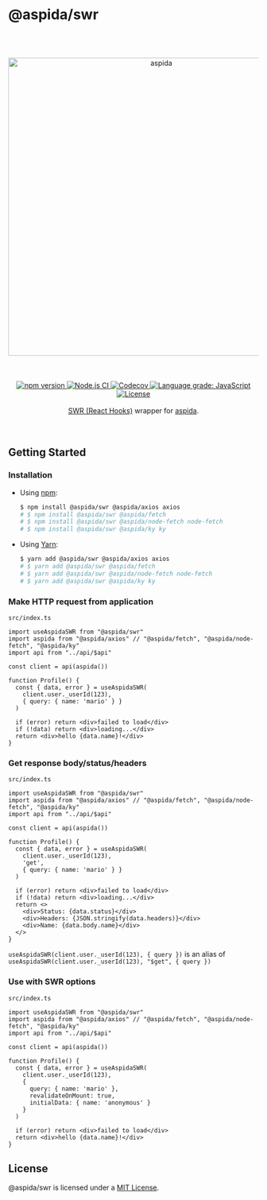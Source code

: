 # @aspida/swr
<br />
<br />
<br />
<div align="center">
  <img src="https://aspida.github.io/aspida/logos/svg/black.svg" alt="aspida" title="aspida" width="600" />
</div>
<br />
<br />
<br />
<div align="center">
  <a href="https://www.npmjs.com/package/@aspida/swr">
    <img src="https://img.shields.io/npm/v/@aspida/swr" alt="npm version" />
  </a>
  <a href="https://github.com/aspida/aspida/actions?query=workflow%3A%22Node.js+CI%22">
    <img src="https://github.com/aspida/aspida/workflows/Node.js%20CI/badge.svg?branch=master" alt="Node.js CI" />
  </a>
  <a href="https://codecov.io/gh/aspida/aspida">
    <img src="https://img.shields.io/codecov/c/github/aspida/aspida.svg" alt="Codecov" />
  </a>
  <a href="https://lgtm.com/projects/g/aspida/aspida/context:javascript">
    <img src="https://img.shields.io/lgtm/grade/javascript/g/aspida/aspida.svg" alt="Language grade: JavaScript" />
  </a>
  <a href="https://github.com/aspida/aspida/blob/master/packages/aspida-swr/LICENSE">
    <img src="https://img.shields.io/npm/l/@aspida/swr" alt="License" />
  </a>
</div>
<br />
<div align="center"><a href="https://swr.vercel.app/">SWR (React Hooks)</a> wrapper for <a href="https://github.com/aspida/aspida/">aspida</a>.</div>
<br />
<br />

## Getting Started

### Installation

- Using [npm](https://www.npmjs.com/):

  ```sh
  $ npm install @aspida/swr @aspida/axios axios
  # $ npm install @aspida/swr @aspida/fetch
  # $ npm install @aspida/swr @aspida/node-fetch node-fetch
  # $ npm install @aspida/swr @aspida/ky ky
  ```

- Using [Yarn](https://yarnpkg.com/):

  ```sh
  $ yarn add @aspida/swr @aspida/axios axios
  # $ yarn add @aspida/swr @aspida/fetch
  # $ yarn add @aspida/swr @aspida/node-fetch node-fetch
  # $ yarn add @aspida/swr @aspida/ky ky
  ```

### Make HTTP request from application

`src/index.ts`

```tsx
import useAspidaSWR from "@aspida/swr"
import aspida from "@aspida/axios" // "@aspida/fetch", "@aspida/node-fetch", "@aspida/ky"
import api from "../api/$api"

const client = api(aspida())

function Profile() {
  const { data, error } = useAspidaSWR(
    client.user._userId(123),
    { query: { name: 'mario' } }
  )

  if (error) return <div>failed to load</div>
  if (!data) return <div>loading...</div>
  return <div>hello {data.name}!</div>
}
```

### Get response body/status/headers

`src/index.ts`

```tsx
import useAspidaSWR from "@aspida/swr"
import aspida from "@aspida/axios" // "@aspida/fetch", "@aspida/node-fetch", "@aspida/ky"
import api from "../api/$api"

const client = api(aspida())

function Profile() {
  const { data, error } = useAspidaSWR(
    client.user._userId(123),
    'get',
    { query: { name: 'mario' } }
  )

  if (error) return <div>failed to load</div>
  if (!data) return <div>loading...</div>
  return <>
    <div>Status: {data.status}</div>
    <div>Headers: {JSON.stringify(data.headers)}</div>
    <div>Name: {data.body.name}</div>
  </>
}
```

`useAspidaSWR(client.user._userId(123), { query })` is an alias of `useAspidaSWR(client.user._userId(123), "$get", { query })`

### Use with SWR options

`src/index.ts`

```tsx
import useAspidaSWR from "@aspida/swr"
import aspida from "@aspida/axios" // "@aspida/fetch", "@aspida/node-fetch", "@aspida/ky"
import api from "../api/$api"

const client = api(aspida())

function Profile() {
  const { data, error } = useAspidaSWR(
    client.user._userId(123),
    {
      query: { name: 'mario' },
      revalidateOnMount: true,
      initialData: { name: 'anonymous' }
    }
  )

  if (error) return <div>failed to load</div>
  return <div>hello {data.name}!</div>
}
```

## License

@aspida/swr is licensed under a [MIT License](https://github.com/aspida/aspida/blob/master/packages/aspida-swr/LICENSE).
